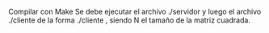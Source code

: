 Compilar con Make
Se debe ejecutar el archivo ./servidor y luego el archivo ./cliente de la forma ./cliente <N>, siendo 
N el tamaño de la matriz cuadrada. 